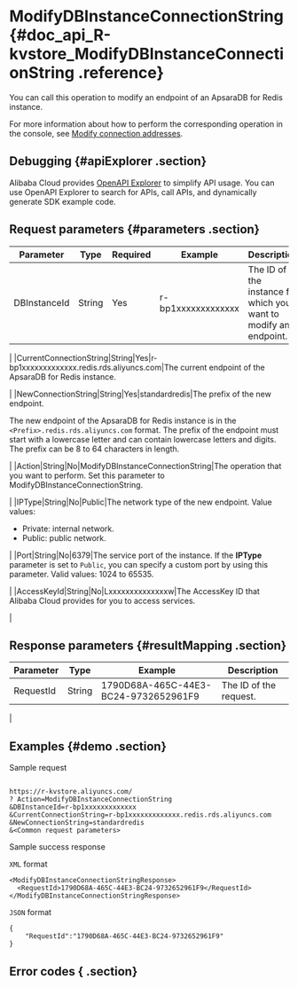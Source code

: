 # ModifyDBInstanceConnectionString {#doc_api_R-kvstore_ModifyDBInstanceConnectionString .reference}

You can call this operation to modify an endpoint of an ApsaraDB for Redis instance.

For more information about how to perform the corresponding operation in the console, see [Modify connection addresses](~~85683~~).

## Debugging {#apiExplorer .section}

Alibaba Cloud provides [OpenAPI Explorer](https://api.aliyun.com/#product=R-kvstore&api=ModifyDBInstanceConnectionString) to simplify API usage. You can use OpenAPI Explorer to search for APIs, call APIs, and dynamically generate SDK example code.

## Request parameters {#parameters .section}

|Parameter|Type|Required|Example|Description|
|---------|----|--------|-------|-----------|
|DBInstanceId|String|Yes|r-bp1xxxxxxxxxxxxx|The ID of the instance for which you want to modify an endpoint.

 |
|CurrentConnectionString|String|Yes|r-bp1xxxxxxxxxxxxx.redis.rds.aliyuncs.com|The current endpoint of the ApsaraDB for Redis instance.

 |
|NewConnectionString|String|Yes|standardredis|The prefix of the new endpoint.

 The new endpoint of the ApsaraDB for Redis instance is in the `<Prefix>.redis.rds.aliyuncs.com` format. The prefix of the endpoint must start with a lowercase letter and can contain lowercase letters and digits. The prefix can be 8 to 64 characters in length.

 |
|Action|String|No|ModifyDBInstanceConnectionString|The operation that you want to perform. Set this parameter to ModifyDBInstanceConnectionString.

 |
|IPType|String|No|Public|The network type of the new endpoint. Value values:

 -   Private: internal network.
-   Public: public network.

 |
|Port|String|No|6379|The service port of the instance. If the **IPType** parameter is set to `Public`, you can specify a custom port by using this parameter. Valid values: 1024 to 65535.

 |
|AccessKeyId|String|No|Lxxxxxxxxxxxxxxw|The AccessKey ID that Alibaba Cloud provides for you to access services.

 |

## Response parameters {#resultMapping .section}

|Parameter|Type|Example|Description|
|---------|----|-------|-----------|
|RequestId|String|1790D68A-465C-44E3-BC24-9732652961F9|The ID of the request.

 |

## Examples {#demo .section}

Sample request

``` {#request_demo}

https://r-kvstore.aliyuncs.com/
? Action=ModifyDBInstanceConnectionString
&DBInstanceId=r-bp1xxxxxxxxxxxxx
&CurrentConnectionString=r-bp1xxxxxxxxxxxxx.redis.rds.aliyuncs.com
&NewConnectionString=standardredis
&<Common request parameters>

```

Sample success response

`XML` format

``` {#xml_return_success_demo}
<ModifyDBInstanceConnectionStringResponse>
  <RequestId>1790D68A-465C-44E3-BC24-9732652961F9</RequestId>
</ModifyDBInstanceConnectionStringResponse>

```

`JSON` format

``` {#json_return_success_demo}
{
	"RequestId":"1790D68A-465C-44E3-BC24-9732652961F9"
}
```

## Error codes { .section}

